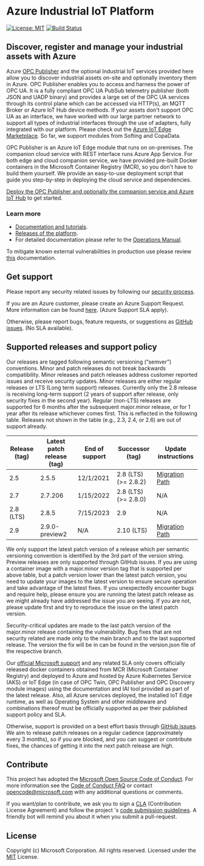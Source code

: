 # Azure Industrial IoT Platform

[![License: MIT](https://img.shields.io/badge/License-MIT-yellow.svg)](https://opensource.org/licenses/MIT) [![Build Status](https://msazure.visualstudio.com/One/_apis/build/status/Custom/Azure_IOT/Industrial/Components/Azure.Industrial-IoT?branchName=main)](https://msazure.visualstudio.com/One/_build/latest?definitionId=86580&branchName=main)

## Discover, register and manage your industrial assets with Azure

Azure [OPC Publisher](docs/modules/publisher.md) and the optional Industrial IoT services provided here allow you to discover industrial assets on-site and optionally inventory  them in Azure.
OPC Publisher enables you to access and harness the power of OPC UA. It is a fully compliant OPC UA PubSub telemetry publisher (both JSON and UADP binary) and provides a large set of the OPC UA services through its control plane which can be accessed via HTTP(s), an MQTT Broker or Azure IoT Hub device methods.
If your assets don't support OPC UA as an interface, we have worked with our large partner network to support all types of industrial interfaces through the use of adapters, fully integrated with our platform. Please check out the [Azure IoT Edge Marketplace](https://azuremarketplace.microsoft.com/marketplace/apps/category/internet-of-things?page=1&subcategories=iot-edge-modules). So far, we support modules from Softing and CopaData.

OPC Publisher is an Azure IoT Edge module that runs on on-premises. The companion cloud service with REST interface runs Azure App Service. For both edge and cloud companion service, we have provided pre-built Docker containers in the Microsoft Container Registry (MCR), so you don't have to build them yourself. 
We provide an easy-to-use deployment script that guide you step-by-step in deploying the cloud service and dependencies.

[Deploy the OPC Publisher and optionally the companion service and Azure IoT Hub](docs/deploy/readme.md) to get started.

### Learn more

* [Documentation and tutorials](https://azure.github.io/Industrial-IoT/).
* [Releases of the platform](https://github.com/Azure/Industrial-IoT/releases).
* For detailed documentation please refer to the [Operations Manual](docs/manual/readme.md).

To mitigate known external vulnerabilities in production use please review [this](docs/security/readme.md) documentation.

## Get support

Please report any security related issues by following our [security process](security.md).

If you are an Azure customer, please create an Azure Support Request. More information can be found [here](https://azure.microsoft.com/en-us/support/create-ticket/). (Azure Support SLA apply).

Otherwise, please report bugs, feature requests, or suggestions as [GitHub issues](https://github.com/Azure/Industrial-IoT/issues). (No SLA available).

## Supported releases and support policy

Our releases are tagged following semantic versioning (“semver”) conventions. Minor and patch releases do not break backwards compatibility. Minor releases and patch releases address customer reported issues and receive security updates. Minor releases are either regular releases or LTS (Long term support) releases. Currently only the 2.8 release is receiving long-term support (2 years of support after release, only security fixes in the second year). Regular (non-LTS) releases are supported for 6 months after the subsequent major.minor release, or for 1 year after its release whichever comes first. This is reflected in the following table. Releases not shown in the table (e.g., 2.3, 2.4, or 2.6) are out of support already.

| Release (tag)                               | Latest patch release (tag) | End of support | Successor (tag)       | Update instructions                                       |
|---------------------------------------------|----------------------------|----------------|-----------------------|-----------------------------------------------------------|
| 2.5                                         | 2.5.5                      | 12/1/2021      | 2.8  (LTS) (>= 2.8.2) | [Migration Path](docs/modules/publisher-migrationpath.md) |
| 2.7                                         | 2.7.206                    | 1/15/2022      | 2.8  (LTS) (>= 2.8.0) | N/A                                                       |
| 2.8 (LTS)                                   | 2.8.5                      | 7/15/2023      | 2.9                   | N/A                                                       |
| 2.9                                         | 2.9.0-preview2             | N/A            | 2.10 (LTS)            | [Migration Path](docs/modules/publisher-migrationpath.md) |

We only support the latest patch version of a release which per semantic versioning convention is identified by the 3rd part of the version string. Preview releases are only supported through GitHub issues. If you are using a container image with a major.minor version tag that is supported per above table, but a patch version lower than the latest patch version, you need to update your images to the latest version to ensure secure operation and take advantage of the latest fixes. If you unexpectedly encounter bugs and require help, please ensure you are running the latest patch release as we might already have addressed the issue you are seeing. If you are not, please update first and try to reproduce the issue on the latest patch version.

Security-critical updates are made to the last patch version of the major.minor release containing the vulnerability. Bug fixes that are not security related are made only to the main branch and to the last supported release. The version the fix will be in can be found in the version.json file of the respective branch.  

Our [official Microsoft support](https://azure.microsoft.com/en-us/support/create-ticket/) and any related SLA only covers officially released docker containers obtained from MCR (Microsoft Container Registry) and deployed to Azure and hosted by Azure Kubernetes Service (AKS) or IoT Edge (in case of OPC Twin, OPC Publisher and OPC Discovery module images) using the documentation and IAI tool provided as part of the latest release. Also, all Azure services deployed, the installed IoT Edge runtime, as well as Operating System and other middleware and combinations thereof must be officially supported as per their published support policy and SLA.

Otherwise, support is provided on a best effort basis through [GitHub issues](https://github.com/Azure/Industrial-IoT/issues). We aim to release patch releases on a regular cadence (approximately every 3 months), so if you are blocked, and you can suggest or contribute fixes, the chances of getting it into the next patch release are high.

## Contribute

This project has adopted the [Microsoft Open Source Code of Conduct](https://opensource.microsoft.com/codeofconduct). For more information see the [Code of Conduct FAQ](https://opensource.microsoft.com/codeofconduct/faq) or contact [opencode@microsoft.com](mailto:opencode@microsoft.com) with any additional questions or comments.

If you want/plan to contribute, we ask you to sign a [CLA](https://cla.microsoft.com/) (Contribution License Agreement) and follow the project 's [code submission guidelines](contributing.md). A friendly bot will remind you about it when you submit a pull-request.

## License

Copyright (c) Microsoft Corporation. All rights reserved.
Licensed under the [MIT](LICENSE) License.  
